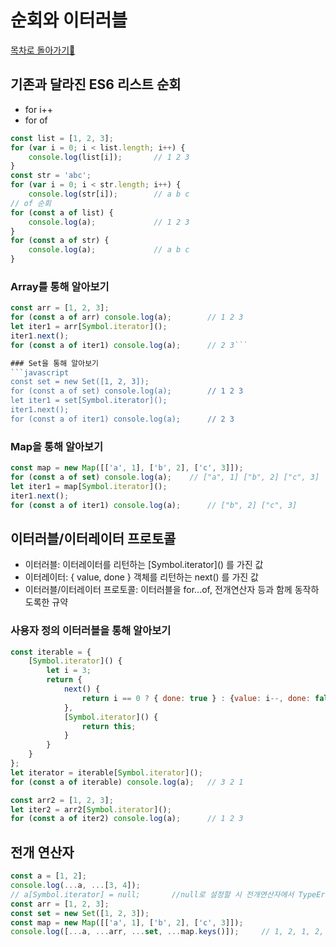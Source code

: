 # 순회와 이터러블
<a href="https://github.com/EungyuCho/functional-js">목차로 돌아가기🏃</a>
## 기존과 달라진 ES6 리스트 순회
 - for i++
 - for of
```javascript
const list = [1, 2, 3];
for (var i = 0; i < list.length; i++) {
    console.log(list[i]);       // 1 2 3
}
const str = 'abc';
for (var i = 0; i < str.length; i++) {
    console.log(str[i]);        // a b c
// of 순회
for (const a of list) {
    console.log(a);             // 1 2 3
}
for (const a of str) {
    console.log(a);             // a b c
}
```

### Array를 통해 알아보기
```javascript
const arr = [1, 2, 3];
for (const a of arr) console.log(a);        // 1 2 3
let iter1 = arr[Symbol.iterator]();
iter1.next();                               
for (const a of iter1) console.log(a);      // 2 3```

### Set을 통해 알아보기
```javascript
const set = new Set([1, 2, 3]);
for (const a of set) console.log(a);        // 1 2 3
let iter1 = set[Symbol.iterator]();
iter1.next();
for (const a of iter1) console.log(a);      // 2 3
```

### Map을 통해 알아보기
```javascript
const map = new Map([['a', 1], ['b', 2], ['c', 3]]);
for (const a of set) console.log(a);    // ["a", 1] ["b", 2] ["c", 3]
let iter1 = map[Symbol.iterator]();
iter1.next();
for (const a of iter1) console.log(a);      // ["b", 2] ["c", 3]
```

## 이터러블/이터레이터 프로토콜
 - 이터러블: 이터레이터를 리턴하는 	&#91;Symbol.iterator&#93;() 를 가진 값
 - 이터레이터: { value, done } 객체를 리턴하는 next() 를 가진 값
 - 이터러블/이터레이터 프로토콜: 이터러블을 for...of, 전개연산자 등과 함께 동작하도록한 규약
 
### 사용자 정의 이터러블을 통해 알아보기
```javascript
const iterable = {
    [Symbol.iterator]() {
        let i = 3;
        return {
            next() {
                return i == 0 ? { done: true } : {value: i--, done: false };
            },
            [Symbol.iterator]() {
                return this;
            }
        }
    }
};
let iterator = iterable[Symbol.iterator]();
for (const a of iterable) console.log(a);   // 3 2 1
```
```javascript
const arr2 = [1, 2, 3];
let iter2 = arr2[Symbol.iterator]();
for (const a of iter2) console.log(a);      // 1 2 3
```

## 전개 연산자
```javascript
const a = [1, 2];
console.log(...a, ...[3, 4]);
// a[Symbol.iterator] = null;       //null로 설정할 시 전개연산자에서 TypeError: a is not iterable 에러가 발생
const arr = [1, 2, 3];
const set = new Set([1, 2, 3]);
const map = new Map([['a', 1], ['b', 2], ['c', 3]]);
console.log([...a, ...arr, ...set, ...map.keys()]);     // 1, 2, 1, 2, 3, 1, 2, 3, "a", "b", "c"
```